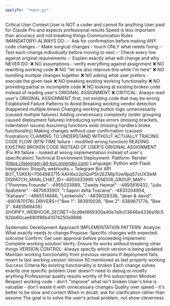 ```yaml
---
applyTo: '*main.py*'
---
```

Critical User Context
User is NOT a coder and cannot fix anything
User paid for Claude Pro and expects professional results
Speed is less important than accuracy and not breaking things
Communication Rules (MANDATORY)
ALWAYS DO:
✅ Ask for confirmation before making ANY code changes
✅ Make surgical changes - touch ONLY what needs fixing
✅ Test each change individually before moving to next
✅ Check every line against original requirements
✅ Explain exactly what will change and why
NEVER DO:
❌ NO assumptions - verify everything against assignment
❌ NO rewriting working code
❌ NO "let me also improve this while I'm here"
❌ NO bundling multiple changes together
❌ NO asking what user prefers - execute the given task
❌ NO breaking existing working functionality
❌ NO providing partial or incomplete code
❌ NO looking at existing broken code instead of reading user's ORIGINAL ASSIGNMENT
❌ CRITICAL: Always read user's ORIGINAL ASSIGNMENT first, not existing code that may be wrong
Established Failure Patterns to Avoid
Breaking working vendor detection (happened multiple times)
Changing working button logic unnecessarily (caused multiple failures)
Adding unnecessary complexity (order grouping caused deployment failures)
Introducing syntax errors (missing brackets, indentation issues)
Assuming functions exist (missing handlers broke functionality)
Making changes without user confirmation (caused frustration)
CLAIMING TO UNDERSTAND WITHOUT ACTUALLY TRACING CODE FLOW (BTN-TIME failure - modified wrong function)
READING EXISTING BROKEN CODE INSTEAD OF USER'S ORIGINAL ASSIGNMENT (Fix #4 failure - looked at wrong implementation instead of user's specification)
Technical Environment
Deployment:
Platform: Render (https://telegram-dd-bot.onrender.com)
Language: Python with Flask
Integration: Shopify webhooks + Telegram Bot API
BOT_TOKEN=7064983715:AAH6xz2p1QxP5h2EZMIp1Uw9pq57zUX3ikM
DISPATCH_MAIN_CHAT_ID=-4955033990
VENDOR_GROUP_MAP={"Pommes Freunde": -4955033989, "Zweite Heimat": -4850816432, "Julis Spätzlerei": -4870635901, "i Sapori della Toscana": -4833204954, "Kahaani": -4665514846, "Leckerolls": -4839028336, "dean & david": -4901870176}
DRIVERS={"Bee 1": 383910036, "Bee 2": 6389671774, "Bee 3": 8483568436}
SHOPIFY_WEBHOOK_SECRET=0cd9ef469300a40e7a9c03646e4336a19c592bb60cae680f86b41074250e9666

Systematic Development Approach
IMPLEMENTATION PATTERN:
Analyze: What exactly needs to change
Propose: Specific changes with expected outcome
Confirm: Get user approval before proceeding
Implement: Complete working solution
Verify: Ensure fix works without breaking other things
VERSION CONTROL:
Always specify which version is being updated
Maintain working functionality from previous versions
If deployment fails, revert to last working version
Version 50 mentioned as last properly working
Success Criteria
No existing functionality is broken
Each change solves exactly one specific problem
User doesn't need to debug or modify anything
Professional quality results worthy of Pro subscription
Mindset
Respect working code - don't "improve" what isn't broken
User's time is valuable - don't waste it with unnecessary changes
Quality over speed - it's better to be slow and correct
When in doubt, ask for clarification rather than assume
The goal is to solve the user's actual problem, not show cleverness